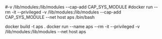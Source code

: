 #-v /lib/modules:/lib/modules --cap-add CAP_SYS_MODULE
#docker run --rm -it --privileged -v /lib/modules:/lib/modules --cap-add CAP_SYS_MODULE --net host aps /bin/bash

docker build -t aps  .
docker run --name aps --rm -it --privileged -v /lib/modules:/lib/modules  --net host aps
